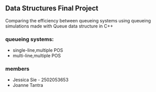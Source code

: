 ## Data Structures Final Project 
Comparing the efficiency between queueing systems using queueing simulations made with Queue data structure in C++

### queueing systems:
* single-line,multiple POS 
* multi-line,multiple POS 

### members
* Jessica Sie - 2502053653
* Joanne Tantra 

